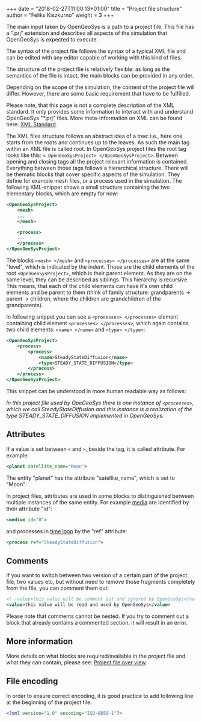+++
date = "2018-02-27T11:00:13+01:00"
title = "Project file structure"
author = "Feliks Kiszkurno"
weight = 3
+++

The main input taken by OpenGeoSys is a path to a project file. This file has a ".prj" extension and describes all aspects of
the simulation that OpenGeoSys is expected to execute.

The syntax of the project file follows the syntax of a typical XML file and can be edited with any editor capable of working
with this kind of files.

The structure of the project file is relatively flexible: as long as the semantics of the file is intact, the main blocks can be
provided in any order.

Depending on the scope of the simulation, the content of the project file will differ. However, there are some basic requirement that have to be fulfilled.

<div class="note">
Please note, that this page is not a complete description of the XML standard. It only provides some information to interact
with and understand OpenGeoSys "*.prj" files. More meta-information on XML can be found here: <a href="https://www.w3.org/standards/xml/">XML Standard</a>. <!-- TODO: Consider giving a direct link to an xml-tutorial. -->
</div>

The XML files structure follows an abstract idea of a tree: i.e., here one starts from the roots and continues up to the
leaves. As such the main tag within an XML file is called root. In OpenGeoSys project files the root tag looks like this: `<
OpenGeoSysProject> </OpenGeoSysProject>`. Between opening and closing tags all the project relevant information is contained.
Everything between those tags follows a hierarchical structure. There will be thematic blocks that cover specific aspects of
the simulation. They define for example mesh files, or a process used in the simulation. The following XML-snippet shows a
small structure containing the two elementary blocks, which are empty for now:

```xml
<OpenGeoSysProject>
    <mesh>
    ...
    </mesh>

    <process>
    ...
    </process>
</OpenGeoSysProject>
```

The blocks `<mesh> </mesh>` and `<processes> </processes>` are at the same "level", which is indicated by the indent. Those are
the child elements of the root `<OpenGeoSysProject>`, which is their parent element. As they are on the same level, they can be
described as siblings. This hierarchy is recursive. This means, that each of the child elements can have it's own child
elements and be parent to them (think of family structure: grandparents -> parent -> children, where the children are
grandchildren of the grandparents).

In following snippet you can see a `<processes> </processes>` element containing child element `<processes> </processes>`, which again contains two child elements: `<name> </name>` and `<type> </type>`:

```xml
<OpenGeoSysProject>
    <process>
        <process>
            <name>SteadyStateDiffusion</name>
            <type>STEADY_STATE_DIFFUSION</type>
        </process>
    </process>
</OpenGeoSysProject>
```

This snippet can be understood in more human readable way as follows:

*In this project file used by OpeGeoSys there is one instance of `<processes>`, which we call SteadyStateDiffusion and this
 instance is a realization of the type STEADY_STATE_DIFFUSION implemented in OpenGeoSys.*

## Attributes

If a value is set between `<` and `>`, beside the tag, it is called attribute. For example:

```xml
<planet satellite_name="Moon">
```

The entity "planet" has the attribute "satellite_name", which is set to "Moon".

In project files, attributes are used in some blocks to distinguished between multiple instances of the same entity. For
example [media](/docs/userguide/blocks/media/#media) are identified by their attribute "id":

```xml
<medium id="0">
```

and processes in [time loop](/docs/userguide/blocks/time_loop/#process) by the "ref" attribute:

```xml
<process ref="SteadyStateDiffusion">
```

## Comments

If you want to switch between two version of a certain part of the project file, two values etc, but without need to remove those fragments completely from the file, you can comment them out:

```xml
<!--value>this value will be comment out and ignored by OpenGeoSys</value-->
<value>this value will be read and used by OpenGeoSys</value>
```

Please note that comments cannot be nested. If you try to comment out a block that already contains a commented section, it will result in an error.

## More information

More details on what blocks are required/available in the project file and what they can contain, please see: [Project file over view](/docs/userguide/blocks/intro/).

## File encoding

In order to ensure correct encoding, it is good practice to add following line at the beginning of the project file:

```xml
<?xml version="1.0" encoding="ISO-8859-1"?>
```
